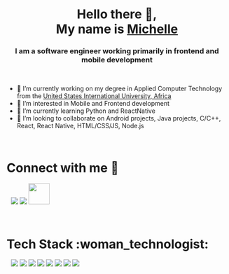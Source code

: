 
<!---
121Unicorns/121Unicorns is a ✨ special ✨ repository because its `README.md` (this file) appears on your GitHub profile.
You can click the Preview link to take a look at your changes.
--->

<h1 align="center">Hello there 👋,<br/>My name is <a href="https://100rabhcsmc.github.io/Me.io/" target="blank">Michelle</a></h1>
<h3 align="center">I am a software engineer working primarily in frontend and mobile development</h3>

<br/>

- 🔭 I’m currently working on my degree in Applied Computer Technology from the <a href="https://www.usiu.ac.ke/resource/bachelor-of-science-in-applied-computer-technology" target="blank">United States International University, Africa</a>
- 👀 I’m interested in Mobile and Frontend development
- 🌱 I’m currently learning Python and ReactNative
- 💞️ I’m looking to collaborate on Android projects, Java projects, C/C++, React, React Native, HTML/CSS/JS, Node.js

<br/>

<h1 align="left" > Connect with me 🤝 </h3>

<p align="left">

 <div align="left"  class="icons-social" style="margin-left: 10px;">
     <a href="https://www.linkedin.com/in/michelle-oyiolo/" target="blank"><img src="https://img.icons8.com/color/48/000000/linkedin.png"/></a>
  <a href="https://github.com/121Unicorns?tab=repositories" target="blank"><img src="https://img.icons8.com/color-glass/48/000000/github--v1.png"/></a>
  <a href="https://www.hackerrank.com/michunicorns" target="blank"><img src="https://upload.wikimedia.org/wikipedia/commons/6/65/HackerRank_logo.png" height="48" width="48" /></a>
</div>

</p>

<br/>
<h1 align="left" > Tech Stack :woman_technologist: </h3>

<p align="left">

 <div align="left"  class="icons-social" style="margin-left: 10px;">
     <img src="https://img.icons8.com/color/48/000000/html-5--v1.png"/>
     <img src="https://img.icons8.com/color/48/000000/css3.png"/>
     <img src="https://img.icons8.com/color/48/000000/javascript--v1.png"/>
     <img src="https://img.icons8.com/color/48/000000/java-coffee-cup-logo--v1.png"/>
     <img src="https://img.icons8.com/color/48/000000/android-os.png"/>
     <img src="https://img.icons8.com/color/48/000000/c-plus-plus-logo.png"/>
     <img src="https://img.icons8.com/color/48/FA5252/python--v1.png"/>
     <img src="https://img.icons8.com/color/48/000000/react-native.png"/>
</div>

</p>

<br />
<br />
